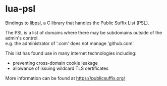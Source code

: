 # lua-psl

Bindings to [libpsl](https://github.com/rockdaboot/libpsl), a C library that handles the Public Suffix List (PSL).

The PSL is a list of domains where there may be subdomains outside of the admin's control.  
e.g. the administrator of '.com' does not manage 'github.com'.

This list has found use in many internet technologies including:
  
  - preventing cross-domain cookie leakage
  - allowance of issuing wildcard TLS certificates

More information can be found at https://publicsuffix.org/
